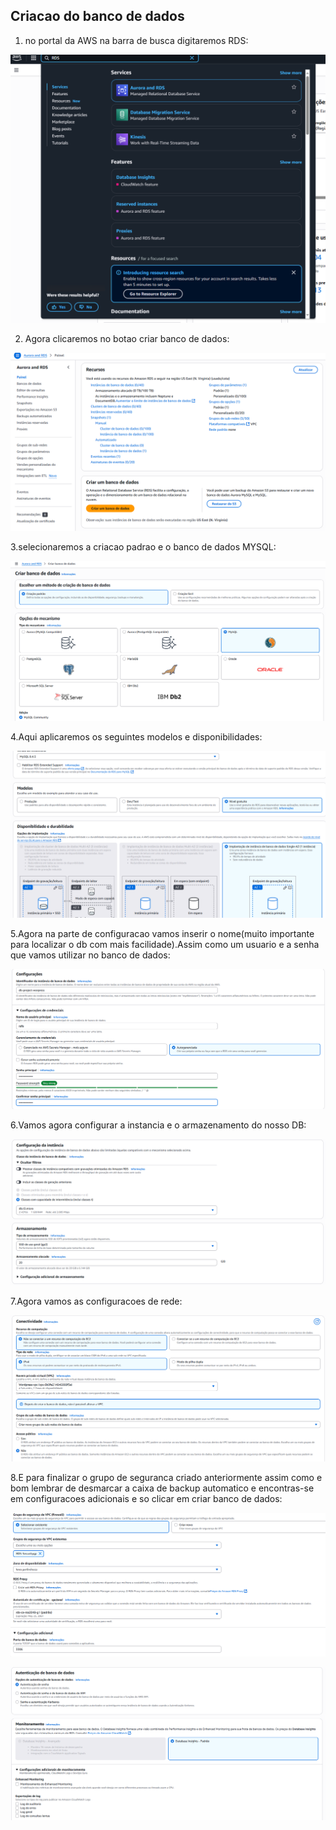 ## Criacao do banco de dados

1. no portal da AWS na barra de busca digitaremos RDS:

![Texto Alternativo](/Imagens/RDS-onde-achar.png)

2. Agora clicaremos no botao criar banco de dados:

![Texto Alternativo](/Imagens/CriarBancoDeDados.png)

3.selecionaremos a criacao padrao e o banco de dados MYSQL:

![Texto Alternativo](/Imagens/CONFIGURACAO-DO-BANCO-DE-DADOS.png)

4.Aqui aplicaremos os seguintes modelos e disponibilidades:

![Texto Alternativo](/Imagens/DATABASE-CONFIG2.png)

5.Agora na parte de configuracao vamos inserir o nome(muito importante para localizar o db com mais facilidade).Assim como um usuario e a senha que vamos utilizar no banco de dados:

![Texto Alternativo](/Imagens/DB-config3.png)

6.Vamos agora configurar a instancia e o armazenamento do nosso DB:

![Texto Alternativo](/Imagens/DB-armazenamento-coniginst.png)

7.Agora vamos as configuracoes de rede:

![Texto Alternativo](/Imagens/DB-rede.png)

8.E para finalizar o grupo de seguranca criado anteriormente assim como e bom lembrar de desmarcar a caixa de backup automatico e encontras-se em configuracoes adicionais e so clicar em criar banco de dados:

![Texto Alternativo](/Imagens/grupo-de-seguranca.png)

![Texto Alternativo](/Imagens/BD-fim.png)
